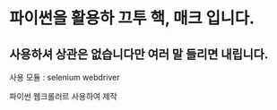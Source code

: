# 파이썬을 활용하 끄투 핵, 매크 입니다.

## 사용하셔 상관은 없습니다만 여러 말 들리면 내립니다.

사용 모듈 : selenium webdriver

파이썬 웹크롤러르 사용하여 제작
